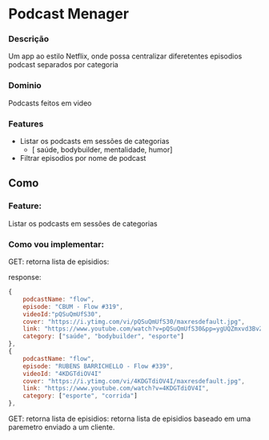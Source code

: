 # Podcast Menager

### Descrição
Um app ao estilo Netflix, onde possa centralizar diferetentes episodios podcast separados por categoria

### Dominio 
Podcasts feitos em video

### Features
- Listar os podcasts em sessões de categorias
  - [ saúde, bodybuilder, mentalidade, humor]
- Filtrar episodios por nome de podcast

## Como

### Feature:
 Listar os podcasts em sessões de categorias

### Como vou implementar:

GET: retorna lista de episidios:


response:

```js
{
    podcastName: "flow",
    episode: "CBUM - Flow #319",
    videoId:"pQSuQmUfS30",
    cover: "https://i.ytimg.com/vi/pQSuQmUfS30/maxresdefault.jpg",
    link: "https://www.youtube.com/watch?v=pQSuQmUfS30&pp=ygUQZmxvd3BvZGNhc3QgQ0JVTQ%3D%3D",
    category: ["saúde", "bodybuilder", "esporte"]
},
{
    podcastName: "flow",
    episode: "RUBENS BARRICHELLO - Flow #339",
    videoId: "4KDGTdiOV4I"
    cover: "https://i.ytimg.com/vi/4KDGTdiOV4I/maxresdefault.jpg",
    link: "https://www.youtube.com/watch?v=4KDGTdiOV4I",
    category: ["esporte", "corrida"]
},

```


GET: retorna lista de episidios: retorna lista de episidios baseado em uma paremetro enviado a um cliente.